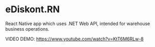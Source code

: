 # eDiskont.RN
React Native app which uses .NET Web API, intended for warehouse business operations.

VIDEO DEMO: https://www.youtube.com/watch?v=KtT6M6RLw-8
